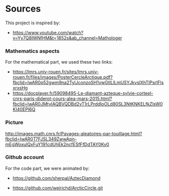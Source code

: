 # Sources

This project is inspired by:
- https://www.youtube.com/watch?v=Yy7Q8IWNfHM&t=1852s&ab_channel=Mathologer

### Mathematics aspects
For the mathematical part, we used these two links:
- https://lmrs.univ-rouen.fr/sites/lmrs.univ-rouen.fr/files/images/PosterCercleArctique.pdf?fbclid=IwAR0p52gwm9na2TylJconzoSH1vwGtlLlLmUSYJkvslXhTlPsrIFlsxrxsHg
- https://docplayer.fr/59098495-Le-diamant-azteque-sylvie-corteel-cnrs-paris-diderot-cours-alea-mars-2015.html?fbclid=IwAR0JMtyIAQBVQDBd2vT1rLPrddIoOLd80SL3NtKNKELfkZlsW0KI40EPl6Q

### Picture

http://images.math.cnrs.fr/Pavages-aleatoires-par-touillage.html?fbclid=IwAR0T7FJSL349ZwwApn-mEgWoxulQxFuY191cdUhEk2ncfESfFfDdTAY0Ky0

### Github account
For the code part, we were animated by:
- https://github.com/sherpal/AztecDiamond

- https://github.com/weirichd/ArcticCircle.git